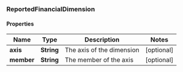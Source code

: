 ### ReportedFinancialDimension

#### Properties
Name | Type | Description | Notes
------------ | ------------- | ------------- | -------------
**axis** | **String** | The axis of the dimension | [optional] 
**member** | **String** | The member of the axis | [optional] 



